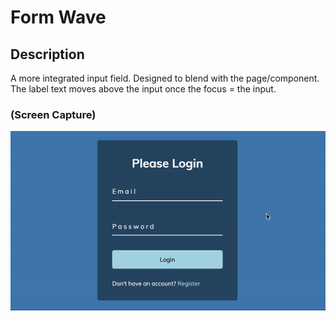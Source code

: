 # Form Wave

## Description
A more integrated input field. Designed to blend with the page/component. The label text moves above the input once the focus = the input.

### (Screen Capture)
![Screenshot_Hidden Search Widget](./assets/08_screenCap.gif)